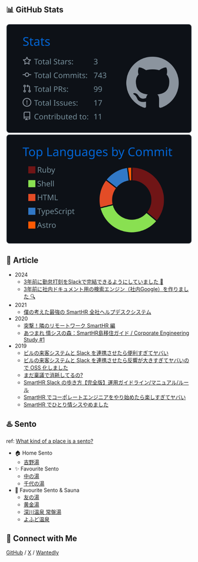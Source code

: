 ## 📊 GitHub Stats

![](https://raw.githubusercontent.com/yamashush/yamashush/main/profile-summary-card-output/github_dark/3-stats.svg)
![](https://raw.githubusercontent.com/yamashush/yamashush/main/profile-summary-card-output/github_dark/2-most-commit-language.svg)

## 📖 Article 

- 2024
  - [3年前に勤怠打刻をSlackで完結できるようにしていました 🐢](https://tech.smarthr.jp/entry/2024/07/26/161505)
  - [3年前に社内ドキュメント用の検索エンジン（社内Google）を作りました 🔍](https://tech.smarthr.jp/entry/2024/07/29/142709)
- 2021
  - [僕の考えた最強の SmartHR 全社ヘルプデスクシステム](https://tech.smarthr.jp/entry/2021/07/14/142758)
- 2020
  - [突撃！隣のリモートワーク SmartHR 編](https://speakerdeck.com/yamashush/smarthr-remote-work)
  - [あつまれ 情シスの森：SmartHR島移住ガイド / Corporate Engineering Study #1](https://speakerdeck.com/yamashush/corporate-engineering-study-number-1)
- 2019
  - [ビルの来客システムと Slack を連携させたら便利すぎてヤバい](https://tech.smarthr.jp/entry/2019/06/28/134701)
  - [ビルの来客システムと Slack を連携させたら反響が大きすぎてヤバいので OSS 化しました](https://tech.smarthr.jp/entry/2019/08/26/100500)
  - [まだ稟議で消耗してるの?](https://speakerdeck.com/yamashush/jmug-meetup-number-3-jing-ying-zhen-tofalsexiang-kaifang-tobing-yi-tu-po)
  - [SmartHR Slack の歩き方【完全版】運用ガイドライン/マニュアル/ルール](https://qiita.com/yamashush/items/a401bcf6b02e86b8a58b)
  - [SmartHR でコーポレートエンジニアをやり始めたら楽しすぎてヤバい](https://speakerdeck.com/yamashush/kiitok-meetup)
  - [SmartHR でひとり情シスやめました](https://note.com/yamashush/n/n81baa1252806)

## ♨️ Sento

ref: [What kind of a place is a sento?](https://www.1010.or.jp/english/)

- 🏠 Home Sento
  - [吉野湯](https://www.1010.or.jp/map/item/item-cnt-278)
- ✨ Favourite Sento
  - [中の湯](http://www.1010.or.jp/map/item/item-cnt-279)
  - [千代の湯](http://www.1010.or.jp/map/item/item-cnt-277)
- 🧖 Favourite Sento & Sauna
  - [友の湯](http://www.1010.or.jp/map/item/item-cnt-303)
  - [黄金湯](https://www.1010.or.jp/map/item/item-cnt-149)
  - [深川温泉 常盤湯](https://www.1010.or.jp/map/item/item-cnt-173)
  - [よふど温泉](http://yofudo-onsen.jp/)

## 🤝 Connect with Me

[GitHub](https://github.com/yamashush)
/ [X](https://x.com/yamashush)
/ [Wantedly](https://www.wantedly.com/id/yamashu)

<!--
**yamashush/yamashush** is a ✨ _special_ ✨ repository because its `README.md` (this file) appears on your GitHub profile.

Here are some ideas to get you started:

- 🔭 I’m currently working on ...
- 🌱 I’m currently learning ...
- 👯 I’m looking to collaborate on ...
- 🤔 I’m looking for help with ...
- 💬 Ask me about ...
- 📫 How to reach me: ...
- 😄 Pronouns: ...
- ⚡ Fun fact: ...
-->
